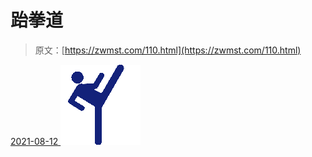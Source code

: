 <!--yml
category: 未分类
date: 0001-01-01 00:00:00
-->

# 跆拳道

> 原文：[https://zwmst.com/110.html](https://zwmst.com/110.html)

   [ <time datetime="2021-08-12T09:10:12+08:00"> 2021-08-12 </time> ](https://zwmst.com/%e8%b7%86%e6%8b%b3%e9%81%93-2)  [![](img/fde043e99956a79b14da20568f21dfcb.png)](https://zwmst.com/wp-content/uploads/2021/08/1628730612-c6405be1dfd010b.png)